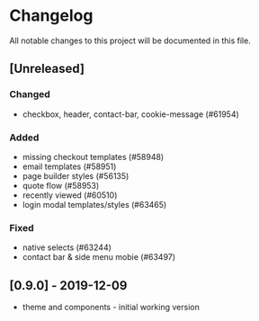 # Changelog
All notable changes to this project will be documented in this file.

## [Unreleased]
### Changed
- checkbox, header, contact-bar, cookie-message (#61954)

### Added
- missing checkout templates (#58948)
- email templates (#58951)
- page builder styles (#56135)
- quote flow (#58953)
- recently viewed (#60510)
- login modal templates/styles (#63465)

### Fixed
- native selects (#63244)
- contact bar & side menu mobie (#63497)

## [0.9.0] - 2019-12-09
- theme and components - initial working version
